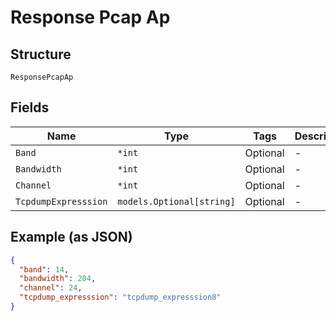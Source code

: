 
# Response Pcap Ap

## Structure

`ResponsePcapAp`

## Fields

| Name | Type | Tags | Description |
|  --- | --- | --- | --- |
| `Band` | `*int` | Optional | - |
| `Bandwidth` | `*int` | Optional | - |
| `Channel` | `*int` | Optional | - |
| `TcpdumpExpresssion` | `models.Optional[string]` | Optional | - |

## Example (as JSON)

```json
{
  "band": 14,
  "bandwidth": 204,
  "channel": 24,
  "tcpdump_expresssion": "tcpdump_expresssion8"
}
```

